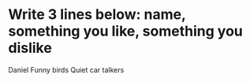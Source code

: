 # Write 3 lines below: name, something you like, something you dislike
Daniel
Funny birds
Quiet car talkers